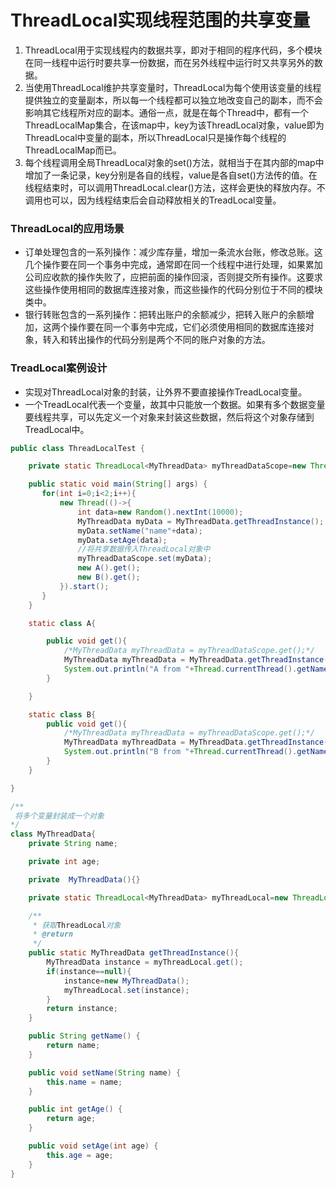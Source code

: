 # ThreadLocal实现线程范围的共享变量
1. ThreadLocal用于实现线程内的数据共享，即对于相同的程序代码，多个模块在同一线程中运行时要共享一份数据，而在另外线程中运行时又共享另外的数据。
2. 当使用ThreadLocal维护共享变量时，ThreadLocal为每个使用该变量的线程提供独立的变量副本，所以每一个线程都可以独立地改变自己的副本，而不会影响其它线程所对应的副本。通俗一点，就是在每个Thread中，都有一个ThreadLocalMap集合，在该map中，key为该ThreadLocal对象，value即为ThreadLocal中变量的副本，所以ThreadLocal只是操作每个线程的ThreadLocalMap而已。
3. 每个线程调用全局ThreadLocal对象的set()方法，就相当于在其内部的map中增加了一条记录，key分别是各自的线程，value是各自set()方法传的值。在线程结束时，可以调用ThreadLocal.clear()方法，这样会更快的释放内存。不调用也可以，因为线程结束后会自动释放相关的TreadLocal变量。
### ThreadLocal的应用场景
- 订单处理包含的一系列操作：减少库存量，增加一条流水台账，修改总账。这几个操作要在同一个事务中完成，通常即在同一个线程中进行处理，如果累加公司应收款的操作失败了，应把前面的操作回滚，否则提交所有操作。这要求这些操作使用相同的数据库连接对象，而这些操作的代码分别位于不同的模块类中。
- 银行转账包含的一系列操作：把转出账户的余额减少，把转入账户的余额增加，这两个操作要在同一个事务中完成，它们必须使用相同的数据库连接对象，转入和转出操作的代码分别是两个不同的账户对象的方法。
### TreadLocal案例设计
- 实现对ThreadLocal对象的封装，让外界不要直接操作TreadLocal变量。
- 一个TreadLocal代表一个变量，故其中只能放一个数据。如果有多个数据变量要线程共享，可以先定义一个对象来封装这些数据，然后将这个对象存储到TreadLocal中。
```java
public class ThreadLocalTest {

    private static ThreadLocal<MyThreadData> myThreadDataScope=new ThreadLocal<>();

    public static void main(String[] args) {
       for(int i=0;i<2;i++){
           new Thread(()->{
               int data=new Random().nextInt(10000);
               MyThreadData myData = MyThreadData.getThreadInstance();
               myData.setName("name"+data);
               myData.setAge(data);
               //将共享数据传入ThreadLocal对象中
               myThreadDataScope.set(myData);
               new A().get();
               new B().get();
           }).start();
       }
    }

    static class A{

        public void get(){
            /*MyThreadData myThreadData = myThreadDataScope.get();*/
            MyThreadData myThreadData = MyThreadData.getThreadInstance();
            System.out.println("A from "+Thread.currentThread().getName()+" get MyData:"+myThreadData.getName()+","+myThreadData.getAge());
        }

    }

    static class B{
        public void get(){
            /*MyThreadData myThreadData = myThreadDataScope.get();*/
            MyThreadData myThreadData = MyThreadData.getThreadInstance();
            System.out.println("B from "+Thread.currentThread().getName()+" get MyData:"+myThreadData.getName()+","+myThreadData.getAge());
        }
    }

}

/**
 将多个变量封装成一个对象
*/
class MyThreadData{
    private String name;

    private int age;

    private  MyThreadData(){}

    private static ThreadLocal<MyThreadData> myThreadLocal=new ThreadLocal<>();

    /**
     * 获取ThreadLocal对象
     * @return
     */
    public static MyThreadData getThreadInstance(){
        MyThreadData instance = myThreadLocal.get();
        if(instance==null){
            instance=new MyThreadData();
            myThreadLocal.set(instance);
        }
        return instance;
    }

    public String getName() {
        return name;
    }

    public void setName(String name) {
        this.name = name;
    }

    public int getAge() {
        return age;
    }

    public void setAge(int age) {
        this.age = age;
    }
}
```
